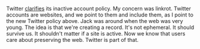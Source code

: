 Twitter <a href="https://twitter.com/TwitterSupport/status/1199777312054493184">clarifies</a> its inactive account policy. My concern was linkrot. Twitter accounts are websites, and we point to them and include them, as I point to the new Twitter policy above. Jack was around when the web was very young. The idea is that we're creating a record. It's not ephemeral. It should survive us. It shouldn't matter if a site is active. Now we know that users care about preserving the web. Twitter is part of that. 

